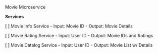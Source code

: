 Movie Microservice

**Services**

[ ] Movie Info Service
    - Input: Movie ID
    - Output: Movie Details

[ ] Movie Rating Service
    - Input: User ID
    - Output: Movie IDs and Ratings

[ ] Movie Catalog Service
    - Input: User ID
    - Output: Movie List w/ Details